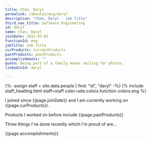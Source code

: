 ```yaml
---
title: Chan, Daryl
permalink: /aboutus/eng/daryl
description: "Chan, Daryl - Job Title"
third_nav_title: Software Engineering
id: daryl
name: Chan, Daryl
joinDate: 2022-03-01
functionId: eng
jobTitle: Job Title
curProducts: currentProducts
pastProducts: pastProducts
accomplishments: ""
quote: Being part of a family means smiling for photos.
linkedinId: daryl

---
```


{%- assign staff = site.data.people | find: "id", "daryl" -%}
{% include staff_heading.html staff=staff color=site.colors.function-colors.eng %}

<p>I joined since {{page.joinDate}} and I am currently working on {{page.curProducts}}.</p>

<p>Products I worked on before include {{page.pastProducts}}</p>

<p>Three things I've done recently which I'm proud of are...</p>
{{page.accomplishments}}
